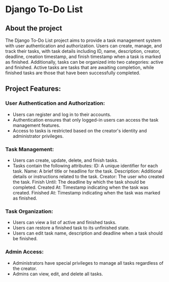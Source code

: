 # Django To-Do List
## About the project
The Django To-Do List project aims to provide a task management system with user authentication and authorization. Users can create, manage, and track their tasks, with task details including ID, name, description, creator, deadline, creation timestamp, and finish timestamp when a task is marked as finished. Additionally, tasks can be organized into two categories: active and finished. Active tasks are tasks that are awaiting completion, while finished tasks are those that have been successfully completed.

## Project Features:

### User Authentication and Authorization:
- Users can register and log in to their accounts.
- Authentication ensures that only logged-in users can access the task management features.
- Access to tasks is restricted based on the creator's identity and administrator privileges.

### Task Management:
- Users can create, update, delete, and finish tasks.
- Tasks contain the following attributes:
	ID: A unique identifier for each task.
	Name: A brief title or headline for the task.
	Description: Additional details or instructions related to the task.
	Creator: The user who created the task.
	Finish Until: The deadline by which the task should be completed.
	Created At: Timestamp indicating when the task was created.
	Finished At: Timestamp indicating when the task was marked as finished.

### Task Organization:
- Users can view a list of active and finished tasks.
- Users can restore a finished task to its unfinished state.
- Users can edit task name, description and deadline when a task should be finished.

### Admin Access:
- Administrators have special privileges to manage all tasks regardless of the creator.
- Admins can view, edit, and delete all tasks.